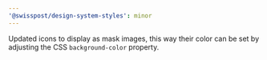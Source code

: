 ```yaml
---
'@swisspost/design-system-styles': minor
---
```


Updated icons to display as mask images, this way their color can be set by adjusting the CSS `background-color` property.
